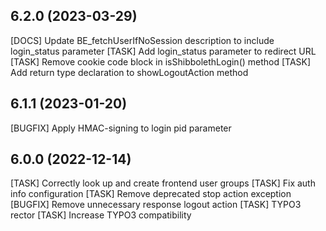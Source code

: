 ## 6.2.0 (2023-03-29)

[DOCS] Update BE_fetchUserIfNoSession description to include login_status parameter
[TASK] Add login_status parameter to redirect URL
[TASK] Remove cookie code block in isShibbolethLogin() method
[TASK] Add return type declaration to showLogoutAction method

## 6.1.1 (2023-01-20)

[BUGFIX] Apply HMAC-signing to login pid parameter

## 6.0.0 (2022-12-14)

[TASK] Correctly look up and create frontend user groups
[TASK] Fix auth info configuration
[TASK] Remove deprecated stop action exception
[BUGFIX] Remove unnecessary response logout action
[TASK] TYPO3 rector
[TASK] Increase TYPO3 compatibility
